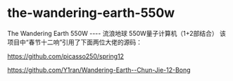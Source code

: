 # the-wandering-earth-550w
The Wandering Earth 550W ---- 流浪地球 550W量子计算机（1+2部结合）
该项目中“春节十二响”引用了下面两位大佬的源码：

https://github.com/picasso250/spring12

https://github.com/Y1ran/Wandering-Earth--Chun-Jie-12-Bong
